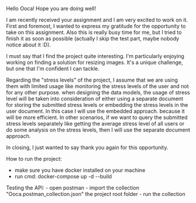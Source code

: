 Hello Ooca! Hope you are doing well! 

I am recently received your assignment and I am very excited to work on it. First and foremost, I wanted to express my gratitude for the opportunity to take on this assignment. Also this is really busy time for me, but I tried to finish it as soon as possible (actually I skip the test part, maybe nobody notice about it :D).

I must say that I find the project quite interesting. I'm particularly enjoying working on finding a solution for resizing images. It's a unique challenge, but one that I'm confident I can tackle.

Regarding the "stress levels" of the project, I assume that we are using them with limited usage like monitoring the stress levels of the user and not for any other purpose. when designing the data models, the usage of stress level will be taken into consideration of either using a separate document for storing the submitted stress levels or embedding the stress levels in the user document. In this case I will use the embedded approach. because it will be more efficient. In other scenarios, if we want to query the submitted stress levels separately like getting the average stress level of all users or do some analysis on the stress levels, then I will use the separate document approach.

In closing, I just wanted to say thank you again for this opportunity.

How to run the project:
 - make sure you have docker installed on your machine
 - run cmd: docker-compose up -d --build

Testing the API:
    - open postman
    - import the collection "Ooca.postman_collection.json" the project root folder
    - run the collection